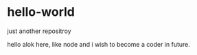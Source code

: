 # hello-world
just another repositroy

hello alok here,  like node and i wish to become a coder in future.
